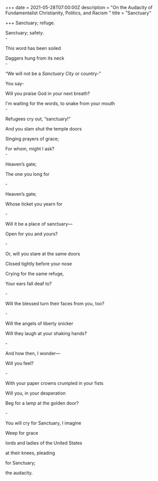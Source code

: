 +++
date = 2021-05-28T07:00:00Z
description = "On the Audacity of Fundamentalist Christianity, Politics, and Racism "
title = "Sanctuary"

+++
Sanctuary; refuge.

Sanctuary; safety.  
\-

This word has been soiled

Daggers hung from its neck  
\-

“We will not be a _Sanctuary City_ or country-”

You say-

Will you praise God in your next breath?

I'm waiting for the words, to snake from your mouth  
\-

Refugees cry out, “sanctuary!”

And you slam shut the temple doors

Singing prayers of grace;

For whom, might I ask?  
\-

Heaven’s gate;

The one you long for

\-

Heaven’s gate;

Whose ticket you yearn for

\-

Will it be a place of sanctuary—

Open for you and yours?

\-

Or, will you stare at the same doors

Closed tightly before your nose

Crying for the same refuge,

Your ears fall deaf to?

\-

Will the blessed turn their faces from you, too?

\-

Will the angels of liberty snicker

Will they laugh at your shaking hands?

\-

And how then, I wonder—

Will you feel?

\-

With your paper crowns crumpled in your fists

Will you, in your desperation

Beg for a lamp at the golden door?

\-

You will cry for Sanctuary, I imagine

Weep for grace

lords and ladies of the United States

at their knees, pleading

for Sanctuary;

the audacity.